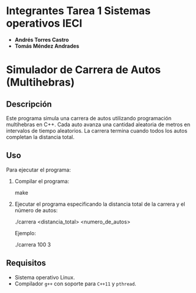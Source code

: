 # Integrantes Tarea 1 Sistemas operativos IECI

- **Andrés Torres Castro**
- **Tomás Méndez Andrades**

# Simulador de Carrera de Autos (Multihebras)

## Descripción
Este programa simula una carrera de autos utilizando programación multihebras en C++. Cada auto avanza una cantidad aleatoria de metros en intervalos de tiempo aleatorios. La carrera termina cuando todos los autos completan la distancia total.

## Uso
Para ejecutar el programa:

1. Compilar el programa:
   
   make
   

2. Ejecutar el programa especificando la distancia total de la carrera y el número de autos:
   
   ./carrera <distancia_total> <numero_de_autos>
   

   Ejemplo:
   
   ./carrera 100 3
   

## Requisitos
- Sistema operativo Linux.
- Compilador `g++` con soporte para `C++11` y `pthread`.
